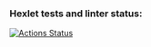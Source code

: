### Hexlet tests and linter status:
[![Actions Status](https://github.com/vzorenko/python-project-lvl1/workflows/hexlet-check/badge.svg)](https://github.com/vzorenko/python-project-lvl1/actions)